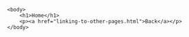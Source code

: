 <html>
    <head>
        <title>Linking to Other Pages on the Same Site</title>
    </head>

    <body>
        <h1>Home</h1>
        <p><a href="linking-to-other-pages.html">Back</a></p>
    </body>
    
</html>
